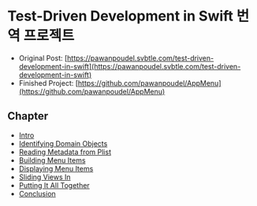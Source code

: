 # Test-Driven Development in Swift 번역 프로젝트

* Original Post: [https://pawanpoudel.svbtle.com/test-driven-development-in-swift](https://pawanpoudel.svbtle.com/test-driven-development-in-swift)
* Finished Project: [https://github.com/pawanpoudel/AppMenu](https://github.com/pawanpoudel/AppMenu)

## Chapter

* [Intro](https://pawanpoudel.svbtle.com/test-driven-development-in-swift)
* [Identifying Domain Objects](https://pawanpoudel.svbtle.com/test-driven-development-in-swift#identifying-domain-objects)
* [Reading Metadata from Plist](https://pawanpoudel.svbtle.com/test-driven-development-in-swift#reading-metadata-from-plist)
* [Building Menu Items](https://pawanpoudel.svbtle.com/test-driven-development-in-swift#building-menu-items)
* [Displaying Menu Items](https://pawanpoudel.svbtle.com/test-driven-development-in-swift#displaying-menu-items)
* [Sliding Views In](https://pawanpoudel.svbtle.com/test-driven-development-in-swift#sliding-views-in)
* [Putting It All Together](https://pawanpoudel.svbtle.com/test-driven-development-in-swift#putting-it-all-together)
* [Conclusion](https://pawanpoudel.svbtle.com/test-driven-development-in-swift#conclusion)